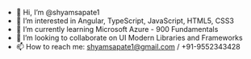 - 👋 Hi, I’m @shyamsapate1
- 👀 I’m interested in Angular, TypeScript, JavaScript, HTML5, CSS3
- 🌱 I’m currently learning Microsoft Azure - 900 Fundamentals
- 💞️ I’m looking to collaborate on UI Modern Libraries and Frameworks
- 📫 How to reach me: shyamsapate1@gmail.com / +91-9552343428

<!---
shyamsapate1/shyamsapate1 is a ✨ special ✨ repository because its `README.md` (this file) appears on your GitHub profile.
You can click the Preview link to take a look at your changes.
--->

